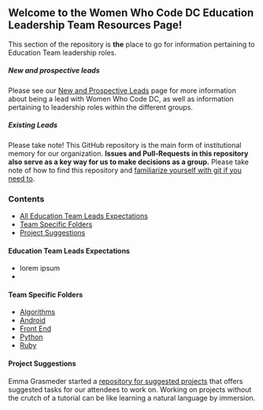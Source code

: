 ## Welcome to the Women Who Code DC **Education Leadership Team Resources** Page!

This section of the repository is **the** place to go for information pertaining to Education Team leadership roles. 

##### New and prospective leads
Please see our [New and Prospective Leads]() page for more information about being a lead with Women Who Code DC, as well as information pertaining to leadership roles within the different groups.

##### Existing Leads
Please take note! This GitHub repository is the main form of institutional memory for our organization. **Issues and Pull-Requests in this repository also serve as a key way for us to make decisions as a group.** Please take note of how to find this repository and [familiarize yourself with git if you need to]().

### Contents
- [All Education Team Leads Expectations]()
- [Team Specific Folders]()
- [Project Suggestions]()


#### Education Team Leads Expectations
- lorem ipsum
- 

#### Team Specific Folders
- [Algorithms]()
- [Android]()
- [Front End]()
- [Python]()
- [Ruby]()

#### Project Suggestions
Emma Grasmeder started a [repository for suggested projects](github.com/emmagras/wwc-mini-projects) that offers suggested tasks for our attendees to work on. Working on projects without the crutch of a tutorial can be like learning a natural language by immersion.  




